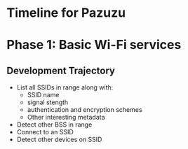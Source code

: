 # Timeline for Pazuzu

# Phase 1: Basic Wi-Fi services

## Development Trajectory
* List all SSIDs in range along with:
  * SSID name
  * signal stength
  * authentication and encryption schemes
  * Other interesting metadata
* Detect other BSS in range
* Connect to an SSID
* Detect other devices on SSID